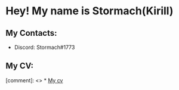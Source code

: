# Hey! My name is Stormach(Kirill)
## My Contacts:
* Discord: Stormach#1773
## My CV:
[comment]: <>    * [My cv](https://nonstormach.github.io/rsschool-cv/)
